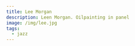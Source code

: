 ```yaml
---
title: Lee Morgan
description: Leen Morgan. Oilpainting in panel
image: /img/lee.jpg
tags:
  - jazz
---
```

